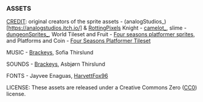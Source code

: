 ### ASSETS
[CREDIT](https://brackeysgames.itch.io/brackeys-platformer-bundle):
original creators of the sprite assets - (analogStudios_)[https://analogstudios.itch.io/] & [RottingPixels](https://rottingpixels.itch.io/)
Knight - [camelot_](https://analogstudios.itch.io/camelot), slime - [dungeonSprites_](https://analogstudios.itch.io/dungeonsprites), World Tileset and Fruit - [Four seasons platformer sprites](https://analogstudios.itch.io/four-seasons-platformer-sprites), and Platforms and Coin - [Four Seasons Platformer Tileset](https://rottingpixels.itch.io/four-seasons-platformer-tileset-16x16free)

MUSIC - [Brackeys](https://brackeysgames.itch.io/brackeys-platformer-bundle), Sofia Thirslund

SOUNDS - [Brackeys](https://brackeysgames.itch.io/brackeys-platformer-bundle), Asbjørn Thirslund

FONTS - Jayvee Enaguas, [HarvettFox96](https://www.dafont.com/pixel-operator.font?l[]=10&l[]=1)

LICENSE:
These assets are released under a Creative Commons Zero ([CC0](http://creativecommons.org/publicdomain/zero/1.0/)) license.
